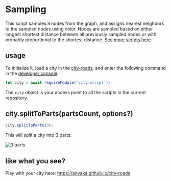 # Sampling

This script samples `N` nodes from the graph, and assigns nearest neighbors to the sampled
nodes using color. Nodes are sampled based on either longest shortest distance between
all previously sampled nodes or with probably proportional to the shortest distance.
[See more scripts here](https://github.com/anvaka/city-script#city-script)

## usage

To initialize it, load a city in the [city-roads](https://anvaka.github.io/city-roads/), and 
enter the following command in the [developer console](https://developers.google.com/web/tools/chrome-devtools/open).

``` js
let city = await requireModule('city-script');
```

The `city` object is your access point to all the scripts in the current repository.

## city.splitToParts(partsCount, options?)

``` js
city.splitToParts(3);
```

This will split a city into 3 parts:

![3 parts](https://i.imgur.com/2tWYSW1.png)

## like what you see?

Play with your city here: https://anvaka.github.io/city-roads